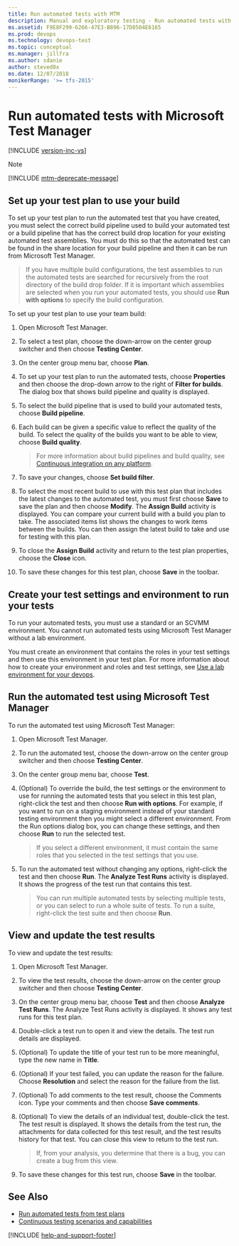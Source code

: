 ```yaml
---
title: Run automated tests with MTM
description: Manual and exploratory testing - Run automated tests with Microsoft Test Manager
ms.assetid: F9E8F299-6266-47E3-B896-17D8504E6165
ms.prod: devops
ms.technology: devops-test
ms.topic: conceptual 
ms.manager: jillfra
ms.author: sdanie
author: steved0x
ms.date: 12/07/2018
monikerRange: '>= tfs-2015'
---
```


# Run automated tests with Microsoft Test Manager

[!INCLUDE [version-inc-vs](../_shared/version-inc-vs.md)]

>[!NOTE]
>[!INCLUDE [mtm-deprecate-message](../_shared/mtm-deprecate-message.md)]

## Set up your test plan to use your build  
 
To set up your test plan to run the automated test that you have created,
you must select the correct build pipeline used to build your automated
test or a build pipeline that has the correct build drop location for your
existing automated test assemblies. You must do this so that the automated
test can be found in the share location for your build pipeline and then
it can be run from Microsoft Test Manager.

> If you have multiple build configurations, the test assemblies to run the
automated tests are searched for recursively from the root directory of the
build drop folder. If it is important which assemblies are selected when you
run your automated tests, you should use **Run with options** to specify the build
configuration.
 
To set up your test plan to use your team build:

1. Open Microsoft Test Manager.
 
1. To select a test plan, choose the down-arrow on the center group switcher and then choose **Testing Center**.

1. On the center group menu bar, choose **Plan**.

1. To set up your test plan to run the automated tests, choose **Properties**
   and then choose the drop-down arrow to the right of **Filter for builds**.
   The dialog box that shows build pipeline and quality is displayed.

1. To select the build pipeline that is used to build your automated tests, choose **Build pipeline**.

1. Each build can be given a specific value to reflect the quality of the build.
   To select the quality of the builds you want to be able to view, choose **Build quality**.

   >For more information about build pipelines and build quality, see
   [Continuous integration on any platform](../../pipelines/overview.md).
 
1. To save your changes, choose **Set build filter**.

1. To select the most recent build to use with this test plan that includes
   the latest changes to the automated test, you must first choose **Save**
   to save the plan and then choose **Modify**.
   The **Assign Build** activity is displayed. You can compare your current build
   with a build you plan to take. The associated items list shows the changes to
   work items between the builds. You can then assign the latest build to take and use
   for testing with this plan.

1. To close the **Assign Build** activity and return to the test plan properties, choose the **Close** icon.

1. To save these changes for this test plan, choose **Save** in the toolbar.

<a name="create-settings"></a>
## Create your test settings and environment to run your tests
 
To run your automated tests, you must use a standard or an SCVMM environment. You cannot run automated tests using Microsoft Test Manager without a lab environment.

You must create an environment that contains the roles in your test
settings and then use this environment in your test plan. For more
information about how to create your environment and roles and test settings, see
[Use a lab environment for your devops](/visualstudio/test/lab-management/using-a-lab-environment-for-your-application-lifecycle).

<a name="run-test"></a>
## Run the automated test using Microsoft Test Manager
 
To run the automated test using Microsoft Test Manager:

1. Open Microsoft Test Manager.
 
1. To run the automated test, choose the down-arrow on the center group switcher and then choose **Testing Center**.

1. On the center group menu bar, choose **Test**.

1. (Optional) To override the build, the test settings or the environment to use for
   running the automated tests that you select in this test plan, right-click the test
   and then choose **Run with options**. For example, if you want to run on a staging
   environment instead of your standard testing environment then you might select a
   different environment. From the Run options dialog box, you can change these settings,
   and then choose **Run** to run the selected test.

   > If you select a different environment, it must contain the same roles that you selected in the test settings that you use.
 
1. To run the automated test without changing any options, right-click the test and then choose **Run**.
   The **Analyze Test Runs** activity is displayed. It shows the progress of the test run that contains this test.

   > You can run multiple automated tests by selecting multiple tests,
   or you can select to run a whole suite of tests. To run a suite, right-click
   the test suite and then choose **Run**.

<a name="view-update"></a>
## View and update the test results
 
To view and update the test results:

1. Open Microsoft Test Manager.
 
1. To view the test results, choose the down-arrow on the center group switcher and then choose **Testing Center**.

1. On the center group menu bar, choose **Test** and then choose **Analyze Test Runs**.
   The Analyze Test Runs activity is displayed. It shows any test runs for this test plan.

1. Double-click a test run to open it and view the details.
   The test run details are displayed.

1. (Optional) To update the title of your test run to be more meaningful, type the new name in **Title**.

1. (Optional) If your test failed, you can update the reason for the failure.
   Choose **Resolution** and select the reason for the failure from the list.

1. (Optional) To add comments to the test result, choose the Comments icon.
   Type your comments and then choose **Save comments**.

1. (Optional) To view the details of an individual test, double-click the test.
   The test result is displayed. It shows the details from the test run, the attachments
   for data collected for this test result, and the test results history for that test.
   You can close this view to return to the test run.

   > If, from your analysis, you determine that there is a bug, you can create a bug from this view.
 
1. To save these changes for this test run, choose **Save** in the toolbar.
  
## See Also  

* [Run automated tests from test plans](../run-automated-tests-from-test-hub.md)
* [Continuous testing scenarios and capabilities](../../pipelines/index.md)

[!INCLUDE [help-and-support-footer](../_shared/help-and-support-footer.md)] 
